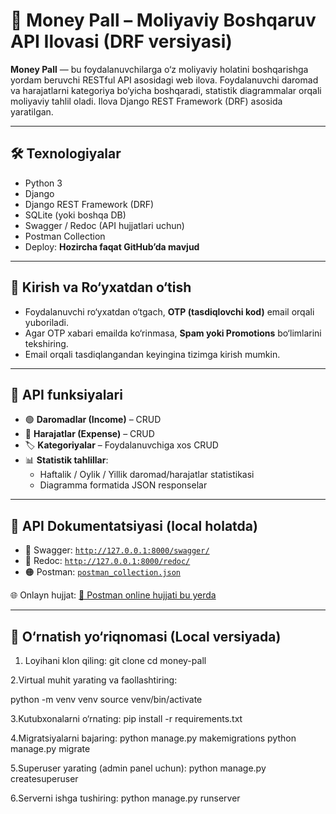 # 💸 Money Pall – Moliyaviy Boshqaruv API Ilovasi (DRF versiyasi)

**Money Pall** — bu foydalanuvchilarga o‘z moliyaviy holatini boshqarishga yordam beruvchi RESTful API asosidagi web ilova. Foydalanuvchi daromad va harajatlarni kategoriya bo‘yicha boshqaradi, statistik diagrammalar orqali moliyaviy tahlil oladi. Ilova Django REST Framework (DRF) asosida yaratilgan.

---

## 🛠 Texnologiyalar

- Python 3
- Django
- Django REST Framework (DRF)
- SQLite (yoki boshqa DB)
- Swagger / Redoc (API hujjatlari uchun)
- Postman Collection
- Deploy: **Hozircha faqat GitHub’da mavjud**

---

## 🔐 Kirish va Ro‘yxatdan o‘tish

- Foydalanuvchi ro‘yxatdan o‘tgach, **OTP (tasdiqlovchi kod)** email orqali yuboriladi.
- Agar OTP xabari emailda ko‘rinmasa, **Spam yoki Promotions** bo‘limlarini tekshiring.
- Email orqali tasdiqlangandan keyingina tizimga kirish mumkin.

---

## 🚀 API funksiyalari

- 🟢 **Daromadlar (Income)** – CRUD
- 🔴 **Harajatlar (Expense)** – CRUD
- 🏷️ **Kategoriyalar** – Foydalanuvchiga xos CRUD
- 📊 **Statistik tahlillar**:
  - Haftalik / Oylik / Yillik daromad/harajatlar statistikasi
  - Diagramma formatida JSON responselar

---

## 📑 API Dokumentatsiyasi (local holatda)

- 🔵 Swagger: [`http://127.0.0.1:8000/swagger/`](http://127.0.0.1:8000/swagger/)
- 🔴 Redoc: [`http://127.0.0.1:8000/redoc/`](http://127.0.0.1:8000/redoc/)
- 🟠 Postman: [`postman_collection.json`](./postman_collection.json)


🌐 Onlayn hujjat:
[📎 Postman online hujjati bu yerda](https://identity.getpostman.com/accounts?dwn=1&continue=https%3A%2F%2Fgo.postman.co%2Fworkspace%2FMy-Workspace~90e16836-b8b5-4aa2-8227-b5af2b84b2f5%2Fcollection%2F43380057-0ad90b35-78be-4086-a72c-d74ead8dd7b2%3Faction%3Dshare%26creator%3D43380057)


---

## 📂 O‘rnatish yo‘riqnomasi (Local versiyada)


1. Loyihani klon qiling:
git clone cd money-pall

2.Virtual muhit yarating va faollashtiring:

python -m venv venv source venv/bin/activate

3.Kutubxonalarni o‘rnating: pip install -r requirements.txt

4.Migratsiyalarni bajaring: python manage.py makemigrations python manage.py migrate

5.Superuser yarating (admin panel uchun): python manage.py createsuperuser

6.Serverni ishga tushiring: python manage.py runserver
